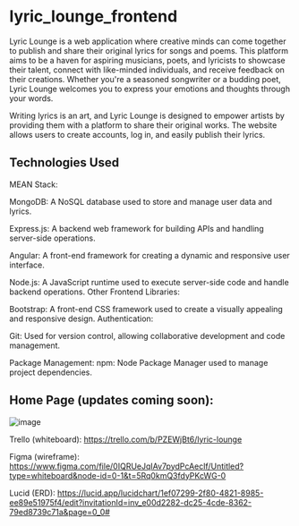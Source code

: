 # lyric_lounge_frontend

Lyric Lounge is a web application where creative minds can come together to publish and share their original lyrics for songs and poems. This platform aims to be a haven for aspiring musicians, poets, and lyricists to showcase their talent, connect with like-minded individuals, and receive feedback on their creations. Whether you're a seasoned songwriter or a budding poet, Lyric Lounge welcomes you to express your emotions and thoughts through your words.

Writing lyrics is an art, and Lyric Lounge is designed to empower artists by providing them with a platform to share their original works. The website allows users to create accounts, log in, and easily publish their lyrics. 


## Technologies Used
MEAN Stack:

MongoDB: A NoSQL database used to store and manage user data and lyrics.

Express.js: A backend web framework for building APIs and handling server-side operations.

Angular: A front-end framework for creating a dynamic and responsive user interface.

Node.js: A JavaScript runtime used to execute server-side code and handle backend operations.
Other Frontend Libraries:

Bootstrap: A front-end CSS framework used to create a visually appealing and responsive design.
Authentication:

Git: Used for version control, allowing collaborative development and code management.

Package Management:
npm: Node Package Manager used to manage project dependencies.

## Home Page (updates coming soon):
![image](https://github.com/R-O-N-2/lyric_lounge_frontend/assets/132020474/1d3dae65-234c-4d8d-bab0-750c4797e910)


Trello (whiteboard): https://trello.com/b/PZEWjBt6/lyric-lounge

Figma (wireframe): https://www.figma.com/file/0IQRUeJqIAv7pydPcAeclf/Untitled?type=whiteboard&node-id=0-1&t=5Rq0kmQ3fdyPKcWG-0

Lucid (ERD): https://lucid.app/lucidchart/1ef07299-2f80-4821-8985-ee89e51975f4/edit?invitationId=inv_e00d2282-dc25-4cde-8362-79ed8739c71a&page=0_0#

